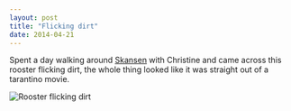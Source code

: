 ```yaml
---
layout: post
title: "Flicking dirt"
date: 2014-04-21
---
```


Spent a day walking around [Skansen](http://www.skansen.se) with Christine and came across this rooster flicking dirt, the whole thing looked like it was straight out of a tarantino movie.

![Rooster flicking dirt](http://cdn.www.artsoftheinsane.com/P4170024.jpg)
